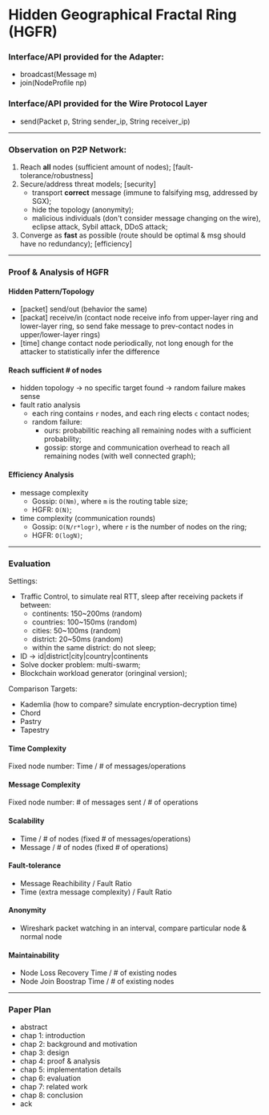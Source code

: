 # Hidden Geographical Fractal Ring (HGFR)

### Interface/API provided for the Adapter:
- broadcast(Message m)
- join(NodeProfile np)

### Interface/API provided for the Wire Protocol Layer
- send(Packet p, String sender_ip, String receiver_ip)
---

### Observation on P2P Network:
1. Reach **all** nodes (sufficient amount of nodes); [fault-tolerance/robustness]
2. Secure/address threat models; [security]
    - transport **correct** message (immune to falsifying msg, addressed by SGX);
    - hide the topology (anonymity);
    - malicious individuals (don't consider message changing on the wire), eclipse attack, Sybil attack, DDoS attack;
3. Converge as **fast** as possible (route should be optimal & msg should have no redundancy); [efficiency]
---

### Proof & Analysis of HGFR
#### Hidden Pattern/Topology
- [packet] send/out (behavior the same)
- [packat] receive/in (contact node receive info from upper-layer ring and lower-layer ring, so send fake message to prev-contact nodes in upper/lower-layer rings)
- [time] change contact node periodically, not long enough for the attacker to statistically infer the difference

#### Reach sufficient # of nodes
- hidden topology -> no specific target found -> random failure makes sense
- fault ratio analysis
    - each ring contains `r` nodes, and each ring elects `c` contact nodes;
    - random failure: 
        - ours: probabilitic reaching all remaining nodes with a sufficient probability;
        - gossip: storge and communication overhead to reach all remaining nodes (with well connected graph);

#### Efficiency Analysis
- message complexity
    - Gossip: `O(Nm)`, where `m` is the routing table size;
    - HGFR: `O(N)`;
- time complexity (communication rounds)
    - Gossip: `O(N/r*logr)`, where `r` is the number of nodes on the ring;
    - HGFR: `O(logN)`;
---

### Evaluation

Settings: 
- Traffic Control, to simulate real RTT, sleep after receiving packets if between:
    - continents: 150~200ms (random)
    - countries: 100~150ms (random)
    - cities: 50~100ms (random)
    - district: 20~50ms (random)
    - within the same district: do not sleep;
- ID -> id|district|city|country|continents
- Solve docker problem: multi-swarm;
- Blockchain workload generator (oringinal version);

Comparison Targets:
- Kademlia (how to compare? simulate encryption-decryption time)
- Chord
- Pastry
- Tapestry

#### Time Complexity
Fixed node number: Time / # of messages/operations

#### Message Complexity
Fixed node number: # of messages sent / # of operations

#### Scalability
- Time / # of nodes (fixed # of messages/operations)
- Message / # of nodes (fixed # of operations)

#### Fault-tolerance
- Message Reachibility / Fault Ratio
- Time (extra message complexity) / Fault Ratio

#### Anonymity
- Wireshark packet watching in an interval, compare particular node & normal node

#### Maintainability
- Node Loss Recovery Time / # of existing nodes
- Node Join Boostrap Time / # of existing nodes
---

### Paper Plan

- abstract
- chap 1: introduction
- chap 2: background and motivation
- chap 3: design
- chap 4: proof & analysis
- chap 5: implementation details
- chap 6: evaluation
- chap 7: related work
- chap 8: conclusion
- ack
